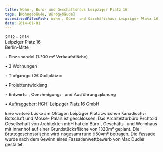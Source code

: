 ```yaml
---
title: Wohn-, Büro- und Geschäftshaus Leipziger Platz 16
tags: [Wohngebäude, Bürogebäude]
associatedFilesPath: Wohn-, Büro- und Geschäftshaus Leipziger Platz 16
date: 2014-01-01
---
```

2012 – 2014<br/>
Leipziger Platz 16<br/>
Berlin-Mitte

• Einzelhandel (1.200 m² Verkaufsfläche)

• 3 Wohnungen

• Tiefgarage (26 Stellplätze)

• Projektentwicklung

• Entwurfs-, Genehmigungs- und Ausführungsplanung

• Auftraggeber: HGHI Leipziger Platz 16 GmbH
 
Eine weitere Lücke am Oktagon Leipziger Platz zwischen Kanadischer Botschaft und Mosse- Palais ist geschlossen.
Das Architekturbüro Pechtold Gesellschaft von Architekten mbH hat ein Büro-, Geschäfts- und Wohnhaus mit Innenhof auf einer Grundstücksfläche von 1020m² geplant.
Die Bruttogeschossfläche wird insgesamt rund 9500m² betragen.
Die Fassade wurde nach dem Gewinn eines Fassadenwettbewerb von Max Dudler gestaltet.
